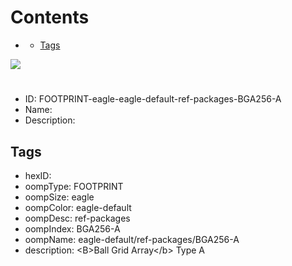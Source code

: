 



Contents
========

* [](#)
	* [Tags](#tags)
  
![][im]
# 

- ID: FOOTPRINT-eagle-eagle-default-ref-packages-BGA256-A
- Name: 
- Description: 

## Tags

- hexID: 
- oompType: FOOTPRINT
- oompSize: eagle
- oompColor: eagle-default
- oompDesc: ref-packages
- oompIndex: BGA256-A
- oompName: eagle-default/ref-packages/BGA256-A
- description: &lt;B&gt;Ball Grid Array&lt;/b&gt; Type A



[im]: image.png
